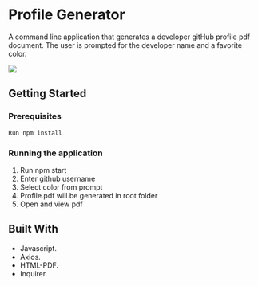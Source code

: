 # Profile Generator

A command line application that generates a developer gitHub profile pdf document. The user is prompted for the developer name and a favorite color. 

![](https://gyazo.com/92b779b58b791b7b7fce1e258bfb50f9.gif)
## Getting Started

### Prerequisites

```
Run npm install
```
### Running the application

1. Run npm start
2. Enter github username
3. Select color from prompt
4. Profile.pdf will be generated in root folder
5. Open and view pdf

## Built With
* Javascript.
* Axios.
* HTML-PDF.
* Inquirer.